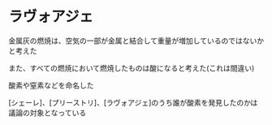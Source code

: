 # ラヴォアジェ

金属灰の燃焼は、空気の一部が金属と結合して重量が増加しているのではないかと考えた

また、すべての燃焼において燃焼したものは酸になると考えた(これは間違い)

酸素や窒素などを命名した

[シェーレ]、[プリーストリ]、[ラヴォアジェ]のうち誰が酸素を発見したのかは議論の対象となっている